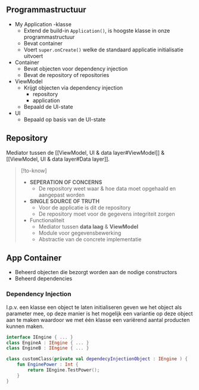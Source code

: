 ## Programmastructuur
- My Application -klasse
	- Extend de build-in `Application()`, is hoogste klasse in onze programmastructuur
	- Bevat container
	- Voert `super.onCreate()` welke de standaard applicatie initialisatie uitvoert
- Container 
	- Bevat objecten voor dependency injection
	- Bevat de repository of repositories
- ViewModel
	- Krijgt objecten via dependency injection
		- repository
		- application
	- Bepaald de UI-state
- UI
	- Bepaald op basis van de UI-state
## Repository
Mediator tussen de [[ViewModel, UI & data layer#ViewModel]] & [[ViewModel, UI & data layer#Data layer]].
>[!to-know]
>- **SEPERATION OF CONCERNS**
>	- De repository weet waar & hoe data moet opgehaald en aangepast worden
>- **SINGLE SOURCE OF TRUTH**
>	- Voor de applicatie is dit de repository
>	- De repository moet voor de gegevens integriteit zorgen
>- Functionaliteit
>	- Mediator tussen **data laag** & **ViewModel**
>	- Module voor gegevensbewerking
>	- Abstractie van de concrete implementatie
## App Container
- Beheerd objecten die bezorgt worden aan de nodige constructors
- Beheerd dependencies
### Dependency Injection
I.p.v. een klasse een object te laten initialiseren geven we het object als parameter mee, op deze manier is het mogelijk een variantie op deze object aan te maken waardoor we met één klasse een variërend aantal producten kunnen maken.
```kotlin
interface IEngine { ... }
class EngineA : IEngine { ... }
class EngineB : IEngine { ... }

class customClass(private val dependecyInjectionObject : IEngine ) {
	fun EnginePower : Int {
		return IEngine.TestPower();
	}
}
```